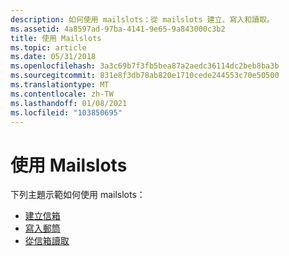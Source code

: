 ```yaml
---
description: 如何使用 mailslots：從 mailslots 建立、寫入和讀取。
ms.assetid: 4a8597ad-97ba-4141-9e65-9a843000c3b2
title: 使用 Mailslots
ms.topic: article
ms.date: 05/31/2018
ms.openlocfilehash: 3a3c69b7f3fb5bea87a2aedc36114dc2beb8ba3b
ms.sourcegitcommit: 831e8f3db78ab820e1710cede244553c70e50500
ms.translationtype: MT
ms.contentlocale: zh-TW
ms.lasthandoff: 01/08/2021
ms.locfileid: "103850695"
---
```

# <a name="using-mailslots"></a>使用 Mailslots

下列主題示範如何使用 mailslots：

-   [建立信箱](creating-a-mailslot.md)
-   [寫入郵筒](writing-to-a-mailslot.md)
-   [從信箱讀取](reading-from-a-mailslot.md)

 

 



